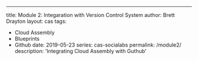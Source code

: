 ---
title: Module 2: Integaration with Version Control System
author: Brett Drayton
layout: cas
tags:
  - Cloud Assembly
  - Blueprints
  - Github
date: 2019-05-23
series: cas-socialabs
permalink: /module2/
description: 'Integrating Cloud Assembly with Guthub'
